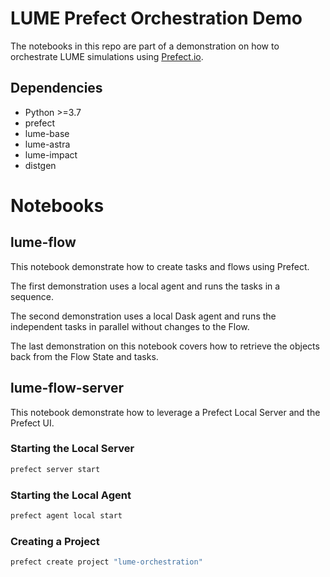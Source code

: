 # LUME Prefect Orchestration Demo

The notebooks in this repo are part of a demonstration on how to orchestrate LUME simulations using [Prefect.io](https://prefect.io/).

## Dependencies

- Python >=3.7
- prefect
- lume-base
- lume-astra
- lume-impact
- distgen

# Notebooks

## lume-flow

This notebook demonstrate how to create tasks and flows using Prefect.

The first demonstration uses a local agent and runs the tasks in a sequence.

The second demonstration uses a local Dask agent and runs the independent tasks in parallel without changes to the Flow.

The last demonstration on this notebook covers how to retrieve the objects back from the Flow State and tasks.

## lume-flow-server

This notebook demonstrate how to leverage a Prefect Local Server and the Prefect UI.

### Starting the Local Server

```bash
prefect server start
```

### Starting the Local Agent

```bash
prefect agent local start
```

### Creating a Project

```bash
prefect create project "lume-orchestration"
```